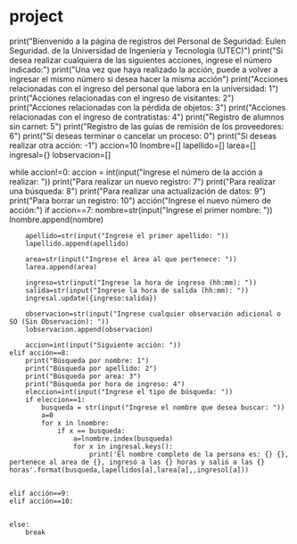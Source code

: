 # project
print("Bienvenido a la página de registros del Personal de Seguridad: Eulen Seguridad. de la Universidad de Ingeniería y Tecnología (UTEC)")
print("Si desea realizar cualquiera de las siguientes acciones, ingrese el número indicado:")
print("Una vez que haya realizado la acción, puede a volver a ingresar el mismo número si desea hacer la misma acción")
print("Acciones relacionadas con el ingreso del personal que labora en la universidad: 1")
print("Acciones relacionadas con el ingreso de visitantes: 2")
print("Acciones relacionadas con la pérdida de objetos: 3")
print("Acciones relacionadas con el ingreso de contratistas: 4")
print("Registro de alumnos sin carnet: 5")
print("Registro de las guías de remisión de los proveedores: 6")
print("Si deseas terminar o cancelar un proceso: 0")
print("Si deseas realizar otra acción: -1")
accion=10
lnombre=[]
lapellido=[]
larea=[]
ingresal={}
lobservacion=[]

while accion!=0:
    accion = int(input("Ingrese el número de la acción a realizar: "))
    print("Para realizar un nuevo registro: 7")
    print("Para realizar una búsqueda: 8")
    print("Para realizar una actualización de datos: 9")
    print("Para borrar un registro: 10")
    acción("Ingrese el nuevo número de acción:")
    if accion==7:
        nombre=str(input("Ingrese el primer nombre: "))
        lnombre.append(nombre)

        apellido=str(input("Ingrese el primer apellido: "))
        lapellido.append(apellido)

        area=str(input("Ingrese el área al que pertenece: "))
        larea.append(area)

        ingreso=str(input("Ingrese la hora de ingreso (hh:mm): "))
        salida=str(input("Ingrese la hora de salida (hh:mm): "))
        ingresal.update({ingreso:salida})

        observacion=str(input("Ingrese cualquier observación adicional o SO (Sin Observación): "))
        lobservacion.append(observacion)

        accion=int(input("Siguiente acción: "))
    elif acción==8:
        print("Búsqueda por nombre: 1")
        print("Búsqueda por apellido: 2")
        print("Búsqueda por area: 3")
        print("Búsqueda por hora de ingreso: 4")
        eleccion=int(input("Ingrese el tipo de búsqueda: "))
        if eleccion==1:
            busqueda = str(input("Ingrese el nombre que desea buscar: "))
            a=0
            for x in lnombre:
                if x == busqueda:
                    a=lnombre.index(busqueda)
                    for x in ingresal.keys():
                        print('El nombre completo de la persona es: {} {}, pertenece al area de {}, ingresó a las {} horas y salió a las {} horas'.format(busqueda,lapellidos[a],larea[a],,ingresol[a]))
                

    elif acción==9:
    elif acción==10:


    else:
        break
